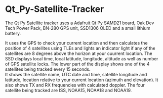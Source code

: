 # Qt_Py-Satellite-Tracker

The Qt Py Satellite tracker uses a Adafruit Qt Py SAMD21 board, Oak Dev Tech Power Pack,
BN-280 GPS unit, SSD1306 OLED and a small lithium battery.

It uses the GPS to check your current location and then calculates the position of 4 satellites
using TLEs and lights an indicator light if any of the satellites are 8 degrees above the horizon at your
cuurrent location.
The SSD displays local time, local latitude, longitude, altitude as well as number of GPS satellite locks.
The lower part of the display shows one of the 4 satellites being tracked every 15 seconds.  
It shows the satellite name, UTC date and time, satellite longitude and latitude, location relative to your current location (azimuth and elevation).
It also shows TX and RX frequencies with calculated doppler.
The four satellite being tracked are ISS, NOAA15, NOAA18 and NOAA19.
